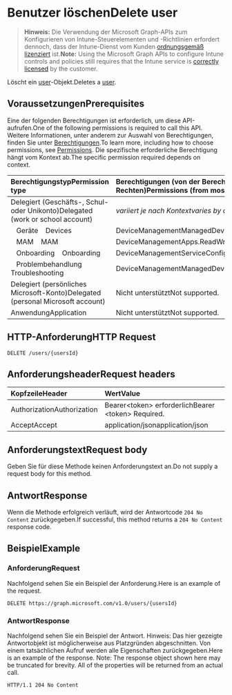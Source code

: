 # <a name="delete-user"></a><span data-ttu-id="47d24-101">Benutzer löschen</span><span class="sxs-lookup"><span data-stu-id="47d24-101">Delete user</span></span>

> <span data-ttu-id="47d24-102">**Hinweis:** Die Verwendung der Microsoft Graph-APIs zum Konfigurieren von Intune-Steuerelementen und -Richtlinien erfordert dennoch, dass der Intune-Dienst vom Kunden [ordnungsgemäß lizenziert](https://go.microsoft.com/fwlink/?linkid=839381) ist.</span><span class="sxs-lookup"><span data-stu-id="47d24-102">**Note:** Using the Microsoft Graph APIs to configure Intune controls and policies still requires that the Intune service is [correctly licensed](https://go.microsoft.com/fwlink/?linkid=839381) by the customer.</span></span>

<span data-ttu-id="47d24-103">Löscht ein [user](../resources/intune_shared_user.md)-Objekt.</span><span class="sxs-lookup"><span data-stu-id="47d24-103">Deletes a [user](../resources/intune_shared_user.md).</span></span>
## <a name="prerequisites"></a><span data-ttu-id="47d24-104">Voraussetzungen</span><span class="sxs-lookup"><span data-stu-id="47d24-104">Prerequisites</span></span>
<span data-ttu-id="47d24-105">Eine der folgenden Berechtigungen ist erforderlich, um diese API-aufrufen.</span><span class="sxs-lookup"><span data-stu-id="47d24-105">One of the following permissions is required to call this API.</span></span> <span data-ttu-id="47d24-106">Weitere Informationen, unter anderem zur Auswahl von Berechtigungen, finden Sie unter [Berechtigungen](../../../concepts/permissions_reference.md).</span><span class="sxs-lookup"><span data-stu-id="47d24-106">To learn more, including how to choose permissions, see [Permissions](../../../concepts/permissions_reference.md).</span></span>  <span data-ttu-id="47d24-107">Die spezifische erforderliche Berechtigung hängt vom Kontext ab.</span><span class="sxs-lookup"><span data-stu-id="47d24-107">The specific permission required depends on context.</span></span>

|<span data-ttu-id="47d24-108">Berechtigungstyp</span><span class="sxs-lookup"><span data-stu-id="47d24-108">Permission type</span></span>|<span data-ttu-id="47d24-109">Berechtigungen (von der Berechtigung mit den meisten Rechten zu der mit den wenigsten Rechten)</span><span class="sxs-lookup"><span data-stu-id="47d24-109">Permissions (from most to least privileged)</span></span>|
|:---|:---|
|<span data-ttu-id="47d24-110">Delegiert (Geschäfts-, Schul- oder Unikonto)</span><span class="sxs-lookup"><span data-stu-id="47d24-110">Delegated (work or school account)</span></span>| <span data-ttu-id="47d24-111">_variiert je nach Kontext_</span><span class="sxs-lookup"><span data-stu-id="47d24-111">_varies by context_</span></span>|
| <span data-ttu-id="47d24-112">&nbsp;&nbsp; Geräte</span><span class="sxs-lookup"><span data-stu-id="47d24-112">&nbsp; &nbsp; Devices</span></span> | <span data-ttu-id="47d24-113">DeviceManagementManagedDevices.ReadWrite.All</span><span class="sxs-lookup"><span data-stu-id="47d24-113">DeviceManagementManagedDevices.ReadWrite.All</span></span> |
| <span data-ttu-id="47d24-114">&nbsp;&nbsp; MAM</span><span class="sxs-lookup"><span data-stu-id="47d24-114">&nbsp; &nbsp; MAM</span></span> | <span data-ttu-id="47d24-115">DeviceManagementApps.ReadWrite.All</span><span class="sxs-lookup"><span data-stu-id="47d24-115">DeviceManagementApps.ReadWrite.All</span></span> |
| <span data-ttu-id="47d24-116">&nbsp;&nbsp; Onboarding</span><span class="sxs-lookup"><span data-stu-id="47d24-116">&nbsp; &nbsp; Onboarding</span></span> | <span data-ttu-id="47d24-117">DeviceManagementServiceConfig.ReadWrite.All</span><span class="sxs-lookup"><span data-stu-id="47d24-117">DeviceManagementServiceConfig.ReadWrite.All</span></span> |
| <span data-ttu-id="47d24-118">&nbsp;&nbsp; Problembehandlung</span><span class="sxs-lookup"><span data-stu-id="47d24-118">&nbsp; &nbsp; Troubleshooting</span></span> | <span data-ttu-id="47d24-119">DeviceManagementManagedDevices.ReadWrite.All</span><span class="sxs-lookup"><span data-stu-id="47d24-119">DeviceManagementManagedDevices.ReadWrite.All</span></span> |
|<span data-ttu-id="47d24-120">Delegiert (persönliches Microsoft-Konto)</span><span class="sxs-lookup"><span data-stu-id="47d24-120">Delegated (personal Microsoft account)</span></span>|<span data-ttu-id="47d24-121">Nicht unterstützt</span><span class="sxs-lookup"><span data-stu-id="47d24-121">Not supported.</span></span>|
|<span data-ttu-id="47d24-122">Anwendung</span><span class="sxs-lookup"><span data-stu-id="47d24-122">Application</span></span>|<span data-ttu-id="47d24-123">Nicht unterstützt</span><span class="sxs-lookup"><span data-stu-id="47d24-123">Not supported.</span></span>|

## <a name="http-request"></a><span data-ttu-id="47d24-124">HTTP-Anforderung</span><span class="sxs-lookup"><span data-stu-id="47d24-124">HTTP Request</span></span>
<!-- {
  "blockType": "ignored"
}
-->
``` http
DELETE /users/{usersId}
```

## <a name="request-headers"></a><span data-ttu-id="47d24-125">Anforderungsheader</span><span class="sxs-lookup"><span data-stu-id="47d24-125">Request headers</span></span>
|<span data-ttu-id="47d24-126">Kopfzeile</span><span class="sxs-lookup"><span data-stu-id="47d24-126">Header</span></span>|<span data-ttu-id="47d24-127">Wert</span><span class="sxs-lookup"><span data-stu-id="47d24-127">Value</span></span>|
|:---|:---|
|<span data-ttu-id="47d24-128">Authorization</span><span class="sxs-lookup"><span data-stu-id="47d24-128">Authorization</span></span>|<span data-ttu-id="47d24-129">Bearer&lt;token&gt; erforderlich</span><span class="sxs-lookup"><span data-stu-id="47d24-129">Bearer &lt;token&gt; Required.</span></span>|
|<span data-ttu-id="47d24-130">Accept</span><span class="sxs-lookup"><span data-stu-id="47d24-130">Accept</span></span>|<span data-ttu-id="47d24-131">application/json</span><span class="sxs-lookup"><span data-stu-id="47d24-131">application/json</span></span>|

## <a name="request-body"></a><span data-ttu-id="47d24-132">Anforderungstext</span><span class="sxs-lookup"><span data-stu-id="47d24-132">Request body</span></span>
<span data-ttu-id="47d24-133">Geben Sie für diese Methode keinen Anforderungstext an.</span><span class="sxs-lookup"><span data-stu-id="47d24-133">Do not supply a request body for this method.</span></span>

## <a name="response"></a><span data-ttu-id="47d24-134">Antwort</span><span class="sxs-lookup"><span data-stu-id="47d24-134">Response</span></span>
<span data-ttu-id="47d24-135">Wenn die Methode erfolgreich verläuft, wird der Antwortcode `204 No Content` zurückgegeben.</span><span class="sxs-lookup"><span data-stu-id="47d24-135">If successful, this method returns a `204 No Content` response code.</span></span>

## <a name="example"></a><span data-ttu-id="47d24-136">Beispiel</span><span class="sxs-lookup"><span data-stu-id="47d24-136">Example</span></span>

### <a name="request"></a><span data-ttu-id="47d24-137">Anforderung</span><span class="sxs-lookup"><span data-stu-id="47d24-137">Request</span></span>
<span data-ttu-id="47d24-138">Nachfolgend sehen Sie ein Beispiel der Anforderung.</span><span class="sxs-lookup"><span data-stu-id="47d24-138">Here is an example of the request.</span></span>

``` http
DELETE https://graph.microsoft.com/v1.0/users/{usersId}
```

### <a name="response"></a><span data-ttu-id="47d24-139">Antwort</span><span class="sxs-lookup"><span data-stu-id="47d24-139">Response</span></span>
<span data-ttu-id="47d24-p102">Nachfolgend sehen Sie ein Beispiel der Antwort. Hinweis: Das hier gezeigte Antwortobjekt ist möglicherweise aus Platzgründen abgeschnitten. Von einem tatsächlichen Aufruf werden alle Eigenschaften zurückgegeben.</span><span class="sxs-lookup"><span data-stu-id="47d24-p102">Here is an example of the response. Note: The response object shown here may be truncated for brevity. All of the properties will be returned from an actual call.</span></span>

``` http
HTTP/1.1 204 No Content
```



